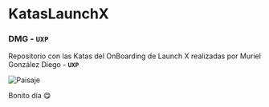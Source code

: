 # KatasLaunchX
### DMG - **`UXP`**


Repositorio con las Katas del OnBoarding de Launch X realizadas por Muriel González Diego - **`UXP`**

![Paisaje](https://i.redd.it/c1fofeeainj61.jpg)

Bonito día 😋
